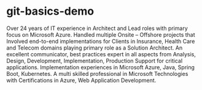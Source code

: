 # git-basics-demo


Over 24 years of IT experience in Architect and Lead roles with primary focus on Microsoft Azure. Handled multiple Onsite – Offshore projects that Involved end-to-end implementations for Clients in Insurance, Health Care and Telecom domains playing primary role as a Solution Architect.  An excellent communicator, best practices expert in all aspects from Analysis, Design, Development, Implementation, Production Support for critical applications. Implementation experiences in Microsoft Azure, Java, Spring Boot, Kubernetes. A multi skilled professional in Microsoft Technologies with Certifications in Azure, Web Application Development.
